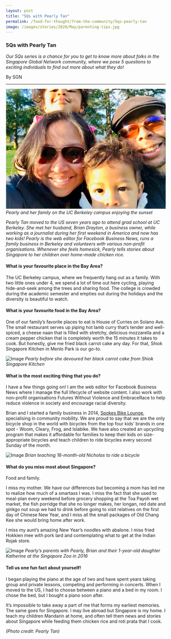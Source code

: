 ```yaml
---
layout: post
title: "5Qs with Pearly Tan"
permalink: /food-for-thought/from-the-community/5qs-pearly-tan
image: /images/stories/2020/May/parenting-tips.jpg
---
```



### 5Qs with Pearly Tan

_Our 5Qs series is a chance for you to get to know more about folks in the Singapore Global Network community, where we pose 5 questions to exciting individuals to find out more about what they do!_

By SGN
<hr>

![Image](/images/stories/2020/May/pearlytan-1.jpg)
_Pearly and her family on the UC Berkeley campus enjoying the sunset_

_Pearly Tan moved to the US seven years ago to attend grad school at UC Berkeley. She met her husband, Brian Drayton, a business owner, while working as a journalist during her first weekend in America and now has two kids! Pearly is the web editor for Facebook Business News, runs a family business in Berkeley and volunteers with various non-profit organisations. Whenever she feels homesick, Pearly tells stories about Singapore to her children over home-made chicken rice._

#### What is your favourite place in the Bay Area? 

The UC Berkeley campus, where we frequently hang out as a family. With two little ones under 4, we spend a lot of time out here cycling, playing hide-and-seek among the trees and sharing food. The college is crowded during the academic semester and empties out during the holidays and the diversity is beautiful to watch. 

#### What is your favourite food in the Bay Area? 

One of our family’s favorite places to eat is House of Curries on Solano Ave. The small restaurant serves up piping hot lamb curry that’s tender and well-spiced, a cheese naan that is filled with stretchy, delicious mozzarella and a cream pepper chicken that is completely worth the 15 minutes it takes to cook. But honestly, give me fried black carrot cake any day. For that, Shiok Singapore Kitchen in Menlo Park is our go-to. 

![Image](/images/stories/2020/Mar/pearlytan-2.png)
_Pearly before she devoured her black carrot cake from Shiok Singapore Kitchen_

#### What is the most exciting thing that you do? 

I have a few things going on! I am the web editor for Facebook Business News where I manage the full lifecycle of website content. I also work with non-profit organisations Futures Without Violence and EmbraceRace to help reduce violence in society and encourage racial diversity.

Brian and I started a family business in 2014, [Spokes Bike Lounge](https://www.spokes.bike/homepage), specialising in community mobility. We are proud to say that we are the only bicycle shop in the world with bicycles from the top four kids’ brands in one spot - Woom, Cleary, Frog, and Islabike. We have also created an upcycling program that makes it affordable for families to keep their kids on size-appropriate bicycles and teach children to ride bicycles every second Sunday of the month. 

![Image](/images/stories/2020/Mar/pearlytan-3.jpg)
_Brian teaching 16-month-old Nicholas to ride a bicycle_

#### What do you miss most about Singapore? 

Food and family. 

I miss my mother. We have our differences but becoming a mom has led me to realize how much of a smartass I was. I miss the fact that she used to meal-plan every weekend before grocery shopping at the Toa Payoh wet market, the fish porridge that she no longer makes, her longan, red date and ginkgo nut soup we had to drink before going to visit relatives on the first day of Chinese New Year, and I miss all the small packages of Old Chang Kee she would bring home after work. 

I miss my aunt’s amazing New Year’s noodles with abalone. I miss fried Hokkien mee with pork lard and contemplating what to get at the Indian Rojak store. 

![Image](/images/stories/2020/Mar/pearlytan-4.jpg)
_Pearly’s parents with Pearly, Brian and their 1-year-old daughter Katherine at the Singapore Zoo in 2016_

#### Tell us one fun fact about yourself! 

I began playing the piano at the age of two and have spent years taking group and private lessons, competing and performing in concerts. When I moved to the US, I had to choose between a piano and a bed in my room. I chose the bed, but I bought a piano soon after. 

It’s impossible to take away a part of me that forms my earliest memories. The same goes for Singapore. I may live abroad but Singapore is my home. I teach my children Mandarin at home, and often tell them news and stories about Singapore while feeding them chicken rice and roti prata that I cook.

_(Photo credit: Pearly Tan)_
